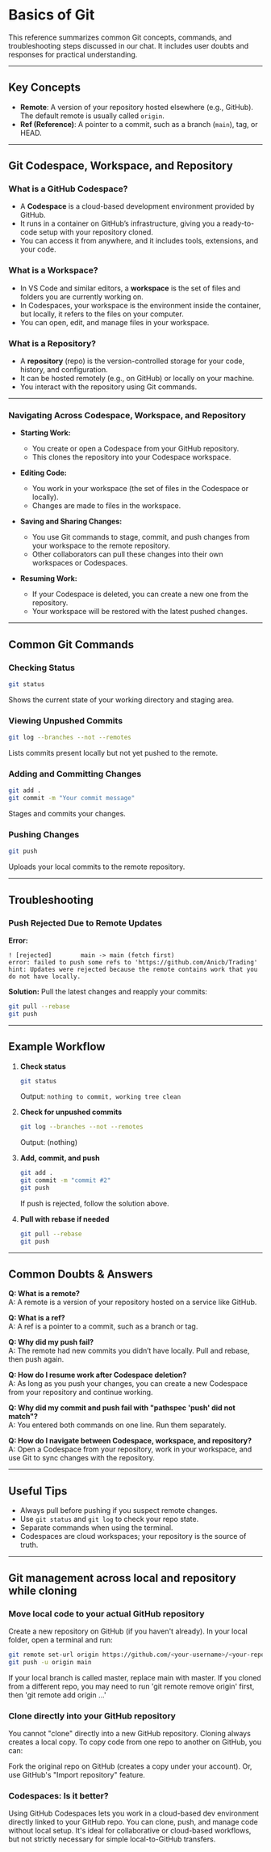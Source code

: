 # Basics of Git

This reference summarizes common Git concepts, commands, and troubleshooting steps discussed in our chat. It includes user doubts and responses for practical understanding.

---

## Key Concepts

- **Remote**: A version of your repository hosted elsewhere (e.g., GitHub). The default remote is usually called `origin`.
- **Ref (Reference)**: A pointer to a commit, such as a branch (`main`), tag, or HEAD.

---

## Git Codespace, Workspace, and Repository

### What is a GitHub Codespace?
- A **Codespace** is a cloud-based development environment provided by GitHub.
- It runs in a container on GitHub’s infrastructure, giving you a ready-to-code setup with your repository cloned.
- You can access it from anywhere, and it includes tools, extensions, and your code.

### What is a Workspace?
- In VS Code and similar editors, a **workspace** is the set of files and folders you are currently working on.
- In Codespaces, your workspace is the environment inside the container, but locally, it refers to the files on your computer.
- You can open, edit, and manage files in your workspace.

### What is a Repository?
- A **repository** (repo) is the version-controlled storage for your code, history, and configuration.
- It can be hosted remotely (e.g., on GitHub) or locally on your machine.
- You interact with the repository using Git commands.

---

### Navigating Across Codespace, Workspace, and Repository

- **Starting Work:**  
  - You create or open a Codespace from your GitHub repository.  
  - This clones the repository into your Codespace workspace.

- **Editing Code:**  
  - You work in your workspace (the set of files in the Codespace or locally).
  - Changes are made to files in the workspace.

- **Saving and Sharing Changes:**  
  - You use Git commands to stage, commit, and push changes from your workspace to the remote repository.
  - Other collaborators can pull these changes into their own workspaces or Codespaces.

- **Resuming Work:**  
  - If your Codespace is deleted, you can create a new one from the repository.
  - Your workspace will be restored with the latest pushed changes.

---

## Common Git Commands

### Checking Status

```bash
git status
```
Shows the current state of your working directory and staging area.

### Viewing Unpushed Commits

```bash
git log --branches --not --remotes
```
Lists commits present locally but not yet pushed to the remote.

### Adding and Committing Changes

```bash
git add .
git commit -m "Your commit message"
```
Stages and commits your changes.

### Pushing Changes

```bash
git push
```
Uploads your local commits to the remote repository.

---

## Troubleshooting

### Push Rejected Due to Remote Updates

**Error:**
```
! [rejected]        main -> main (fetch first)
error: failed to push some refs to 'https://github.com/Anicb/Trading'
hint: Updates were rejected because the remote contains work that you do not have locally.
```

**Solution:**
Pull the latest changes and reapply your commits:
```bash
git pull --rebase
git push
```

---

## Example Workflow

1. **Check status**
    ```bash
    git status
    ```
    Output: `nothing to commit, working tree clean`

2. **Check for unpushed commits**
    ```bash
    git log --branches --not --remotes
    ```
    Output: (nothing)

3. **Add, commit, and push**
    ```bash
    git add .
    git commit -m "commit #2"
    git push
    ```
    If push is rejected, follow the solution above.

4. **Pull with rebase if needed**
    ```bash
    git pull --rebase
    git push
    ```

---

## Common Doubts & Answers

**Q: What is a remote?**  
A: A remote is a version of your repository hosted on a service like GitHub.

**Q: What is a ref?**  
A: A ref is a pointer to a commit, such as a branch or tag.

**Q: Why did my push fail?**  
A: The remote had new commits you didn’t have locally. Pull and rebase, then push again.

**Q: How do I resume work after Codespace deletion?**  
A: As long as you push your changes, you can create a new Codespace from your repository and continue working.

**Q: Why did my commit and push fail with "pathspec 'push' did not match"?**  
A: You entered both commands on one line. Run them separately.

**Q: How do I navigate between Codespace, workspace, and repository?**  
A: Open a Codespace from your repository, work in your workspace, and use Git to sync changes with the repository.

---

## Useful Tips

- Always pull before pushing if you suspect remote changes.
- Use `git status` and `git log` to check your repo state.
- Separate commands when using the terminal.
- Codespaces are cloud workspaces; your repository is the source of truth.

---
## Git management across local and repository while cloning

### Move local code to your actual GitHub repository
Create a new repository on GitHub (if you haven't already).
In your local folder, open a terminal and run:

```bash
git remote set-url origin https://github.com/<your-username>/<your-repo>.git
git push -u origin main
```
If your local branch is called master, replace main with master.
If you cloned from a different repo, you may need to run 'git remote remove origin' first, then 'git remote add origin ...'


### Clone directly into your GitHub repository
You cannot "clone" directly into a new GitHub repository. Cloning always creates a local copy. To copy code from one repo to another on GitHub, you can:

Fork the original repo on GitHub (creates a copy under your account).
Or, use GitHub's "Import repository" feature.

### Codespaces: Is it better?
Using GitHub Codespaces lets you work in a cloud-based dev environment directly linked to your GitHub repo.
You can clone, push, and manage code without local setup.
It's ideal for collaborative or cloud-based workflows, but not strictly necessary for simple local-to-GitHub transfers.